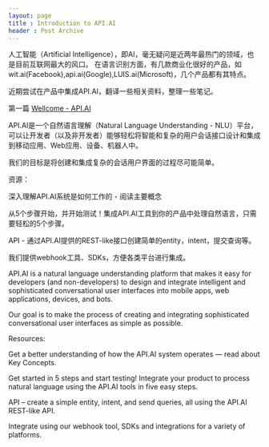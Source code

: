 ```yaml
---
layout: page
title : Introduction to API.AI
header : Post Archive
---
```


人工智能（Artificial Intelligence），即AI，毫无疑问是近两年最热门的领域，也是目前互联网最大的风口。
在语言识别方面，有几款商业化很好的产品，如wit.ai(Facebook),api.ai(Google),LUIS.ai(Microsoft)，几个产品都有其特点。

近期尝试在产品中集成API.AI，翻译一些相关资料，整理一些笔记。

第一篇 [Wellcome - API.AI](https://docs.api.ai/docs/welcome)

API.AI是一个自然语言理解（Natural Language Understanding - NLU）平台，可以让开发者（以及非开发者）能够轻松将智能和复杂的用户会话接口设计和集成到移动应用、Web应用、设备、机器人中。

我们的目标是将创建和集成复杂的会话用户界面的过程尽可能简单。

资源：

深入理解API.AI系统是如何工作的 - 阅读主要概念

从5个步骤开始，并开始测试！集成API.AI工具到你的产品中处理自然语言，只需要轻松的5个步骤。

API - 通过API.AI提供的REST-like接口创建简单的entity，intent，提交查询等。

我们提供webhook工具、SDKs，方便各类平台进行集成。


API.AI is a natural language understanding platform that makes it easy for developers (and non-developers) to design and integrate intelligent and sophisticated conversational user interfaces into mobile apps, web applications, devices, and bots.

Our goal is to make the process of creating and integrating sophisticated conversational user interfaces as simple as possible.

Resources:

Get a better understanding of how the API.AI system operates — read about Key Concepts.

Get started in 5 steps and start testing! Integrate your product to process natural language using the API.AI tools in five easy steps.

API – create a simple entity, intent, and send queries, all using the API.AI REST-like API.

Integrate using our webhook tool, SDKs and integrations for a variety of platforms.
